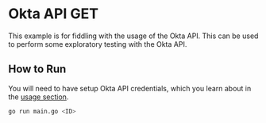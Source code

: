 # Okta API GET

This example is for fiddling with the usage of the Okta API. This can be used to perform some exploratory testing with the Okta API.

## How to Run

You will need to have setup Okta API credentials, which you learn about in the [usage section](../../README.md).

```bash
go run main.go <ID>
````